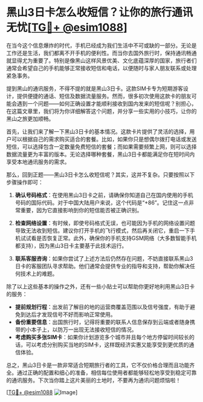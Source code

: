# 黑山3日卡怎么收短信？让你的旅行通讯无忧[[TG💪+ @esim1088](https://t.me/s/esim1088)]

在当今这个信息爆炸的时代，手机已经成为我们生活中不可或缺的一部分。无论是工作还是生活，我们都离不开手机的便利性。而当你去国外旅行时，保持通讯畅通就显得尤为重要了。特别是像黑山这样风景优美、文化底蕴深厚的国家，旅行者们通常会希望自己的手机能够正常接收短信和电话，以便随时与家人朋友联系或处理紧急事务。

提到黑山的通讯服务，不得不提的就是黑山3日卡。这款SIM卡专为短期游客设计，提供便捷的通话、短信及数据流量服务。然而，很多初次使用这款卡的朋友可能会遇到一个问题——如何正确设置才能顺利接收到国内发来的短信呢？别担心，在这篇文章里，我们将为你详细解答这个问题，并分享一些实用的小技巧，让你的黑山之旅更加顺畅。

首先，让我们来了解一下黑山3日卡的基本情况。这款卡片提供了灵活的选择，用户可以根据自己的需求购买适合的套餐。比如，如果你只是想偶尔拨打电话或发送短信，可以选择包含一定数量免费短信的套餐；而如果需要频繁上网，则可以选择数据流量更为丰富的版本。无论选择哪种套餐，黑山3日卡都能满足你在短时间内享受本地通讯服务的需求。

那么，回到正题——黑山3日卡怎么收短信呢？其实，这并不复杂。只要按照以下步骤操作即可：

1. **确认号码格式**：在使用黑山3日卡之前，请确保你知道自己在国内使用的手机号码的国际代码。对于中国大陆用户来说，这个代码是“+86”。记住这一点非常重要，因为它直接影响到你的短信能否被正确识别。

2. **检查网络设置**：有时候，即使号码格式无误，也可能因为手机的网络设置问题导致无法收到短信。建议你打开手机的飞行模式，然后再关闭它，重启一下手机试试看是否恢复正常。此外，确保你的手机支持GSM网络（大多数智能手机都支持），因为黑山3日卡主要基于此技术运行。

3. **联系客服咨询**：如果你尝试了上述方法后仍然存在问题，不妨直接联系黑山3日卡的客服团队寻求帮助。他们通常会提供专业的指导和支持，帮助你解决任何技术上的难题。

除了以上这些基本的操作之外，还有一些小贴士可以帮助你更好地利用黑山3日卡的服务：

- **提前规划行程**：出发前了解目的地的运营商覆盖范围以及信号强度，有助于避免到达后才发现信号不好而影响正常使用。
- **备份重要信息**：出国旅行时，记得将重要的联系人信息保存到云端或者随身携带的小本子上，以防万一出现无法接收短信的情况。
- **考虑购买多张SIM卡**：如果你计划游览多个城市并且每个地方停留时间较长的话，可以考虑分别购买当地的SIM卡，这样既经济实惠又能享受到更优质的通信体验。

总之，黑山3日卡是一款非常适合短期旅行者的工具，它不仅价格合理而且功能齐全。通过正确的配置和细心的准备，相信每位使用者都能够轻松地享受到稳定可靠的通讯服务。下次当你踏上这片美丽的土地时，不要再为通讯问题烦恼啦！

[[TG💪+ @esim1088](https://t.me/s/esim1088) ![Image](https://i.postimg.cc/4NQfJmqS/Snipaste-2025-05-13-00-14-12.png)]